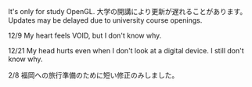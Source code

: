 It's only for study OpenGL.
大学の開講により更新が遅れることがあります。
Updates may be delayed due to university course openings.

12/9
My heart feels VOID, but I don't know why.

12/21
My head hurts even when I don't look at a digital device. I still don't know why.

2/8
福岡への旅行準備のために短い修正のみしました。
